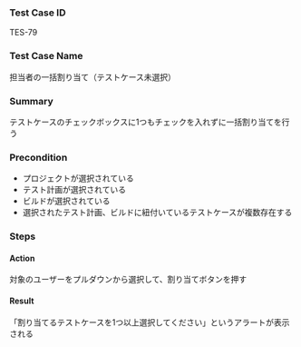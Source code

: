 ### Test Case ID
TES-79

### Test Case Name
担当者の一括割り当て（テストケース未選択）

### Summary
 テストケースのチェックボックスに1つもチェックを入れずに一括割り当てを行う

### Precondition
* プロジェクトが選択されている
* テスト計画が選択されている
* ビルドが選択されている
* 選択されたテスト計画、ビルドに紐付いているテストケースが複数存在する

### Steps

#### Action
対象のユーザーをプルダウンから選択して、割り当てボタンを押す
#### Result
「割り当てるテストケースを1つ以上選択してください」というアラートが表示される

